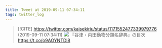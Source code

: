 ```yaml
---
title: Tweet at 2019-09-11 07:34:11
tags: twitter_log
---
```


> [!CITE] https://twitter.com/kaisekiriu/status/1171552477339979776 (2019-09-11 07:34:11)
> ![](https://twitter.com/kaisekiriu/status/1171552477339979776)
> 『谷津・内田動物分類名辞典』の目次
> https://t.co/o9AOYNTDl8
